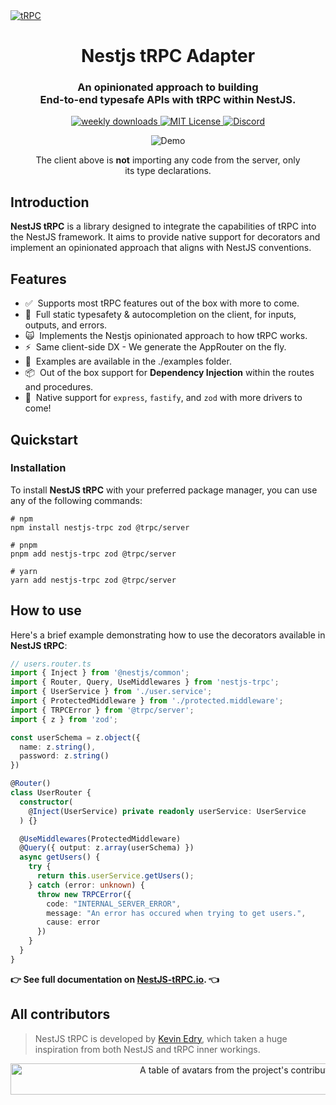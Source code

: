 <a href="https://nestjs-trpc.io/" target="_blank" rel="noopener">
  <picture>
    <source media="(prefers-color-scheme: dark)" srcset="https://i.imgur.com/JvsOXCg.png" />
    <img alt="tRPC" src="https://i.imgur.com/JvsOXCg.png" />
  </picture>
</a>

<div align="center">
  <h1>Nestjs tRPC Adapter</h1>
  <h3>An opinionated approach to building<br />End-to-end typesafe APIs with tRPC within NestJS.</h3>
  <a href="https://npmcharts.com/compare/nestjs-trpc?interval=30">
    <img alt="weekly downloads" src="https://img.shields.io/npm/dm/nestjs-trpc.svg">
  </a>
  <a href="https://github.com/KevinEdry/nestjs-trpc/blob/main/LICENSE">
    <img alt="MIT License" src="https://img.shields.io/github/license/KevinEdry/nestjs-trpc" />
  </a>
  <a href="https://discord.gg/trpc-867764511159091230">
    <img alt="Discord" src="https://img.shields.io/discord/867764511159091230?color=7389D8&label&logo=discord&logoColor=ffffff" />
  </a>
  <br />
  <figure>
    <img src="https://i.imgur.com/bttfbmF.gif" alt="Demo" />
    <figcaption>
      <p align="center">
        The client above is <strong>not</strong> importing any code from the server, only its type declarations.
      </p>
    </figcaption>
  </figure>
</div>

## Introduction

**NestJS tRPC** is a library designed to integrate the capabilities of tRPC into the NestJS framework. It aims to provide native support for decorators and implement an opinionated approach that aligns with NestJS conventions.

## Features

- ✅&nbsp; Supports most tRPC features out of the box with more to come.
- 🧙‍&nbsp; Full static typesafety & autocompletion on the client, for inputs, outputs, and errors.
- 🙀&nbsp; Implements the Nestjs opinionated approach to how tRPC works.
- ⚡️&nbsp; Same client-side DX - We generate the AppRouter on the fly.
- 🔋&nbsp; Examples are available in the ./examples folder.
- 📦&nbsp; Out of the box support for **Dependency Injection** within the routes and procedures.
- 👀&nbsp; Native support for `express`, `fastify`, and `zod` with more drivers to come!

## Quickstart

### Installation

To install **NestJS tRPC** with your preferred package manager, you can use any of the following commands:

```shell
# npm
npm install nestjs-trpc zod @trpc/server

# pnpm
pnpm add nestjs-trpc zod @trpc/server

# yarn
yarn add nestjs-trpc zod @trpc/server
```

## How to use

Here's a brief example demonstrating how to use the decorators available in **NestJS tRPC**:

```typescript
// users.router.ts
import { Inject } from '@nestjs/common';
import { Router, Query, UseMiddlewares } from 'nestjs-trpc';
import { UserService } from './user.service';
import { ProtectedMiddleware } from './protected.middleware';
import { TRPCError } from '@trpc/server';
import { z } from 'zod';

const userSchema = z.object({
  name: z.string(),
  password: z.string()
})

@Router()
class UserRouter {
  constructor(
    @Inject(UserService) private readonly userService: UserService
  ) {}

  @UseMiddlewares(ProtectedMiddleware)
  @Query({ output: z.array(userSchema) })
  async getUsers() {
    try {
      return this.userService.getUsers();
    } catch (error: unknown) {
      throw new TRPCError({
        code: "INTERNAL_SERVER_ERROR",
        message: "An error has occured when trying to get users.",
        cause: error
      })
    }
  }
}
```

**👉 See full documentation on [NestJS-tRPC.io](https://nestjs-trpc.io/docs). 👈**

## All contributors

> NestJS tRPC is developed by [Kevin Edry](https://twitter.com/KevinEdry), which taken a huge inspiration from both NestJS and tRPC inner workings.

<a href="https://github.com/KevinEdry/nestjs-trpc/graphs/contributors">
  <p align="center">
    <img width="720" height="50" src="https://contrib.rocks/image?repo=kevinedry/nestjs-trpc" alt="A table of avatars from the project's contributors" />
  </p>
</a>
